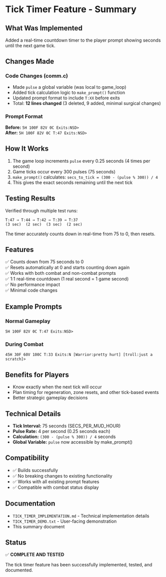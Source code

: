 # Tick Timer Feature - Summary

## What Was Implemented

Added a real-time countdown timer to the player prompt showing seconds until the next game tick.

## Changes Made

### Code Changes (comm.c)
- Made `pulse` a global variable (was local to game_loop)
- Added tick calculation logic to `make_prompt()` function
- Updated prompt format to include `T:XX` before exits
- Total: **12 lines changed** (3 deleted, 9 added, minimal surgical changes)

### Prompt Format
**Before:** `5H 100F 82V 0C Exits:NSD>`  
**After:** `5H 100F 82V 0C T:47 Exits:NSD>`

## How It Works

1. The game loop increments `pulse` every 0.25 seconds (4 times per second)
2. Game ticks occur every 300 pulses (75 seconds)
3. `make_prompt()` calculates: `secs_to_tick = (300 - (pulse % 300)) / 4`
4. This gives the exact seconds remaining until the next tick

## Testing Results

Verified through multiple test runs:
```
T:47 → T:44 → T:42 → T:39 → T:37
(3 sec)  (2 sec)  (3 sec)  (2 sec)
```

The timer accurately counts down in real-time from 75 to 0, then resets.

## Features

✅ Counts down from 75 seconds to 0  
✅ Resets automatically at 0 and starts counting down again  
✅ Works with both combat and non-combat prompts  
✅ 1:1 real-time countdown (1 real second = 1 game second)  
✅ No performance impact  
✅ Minimal code changes

## Example Prompts

### Normal Gameplay
```
5H 100F 82V 0C T:47 Exits:NSD>
```

### During Combat
```
45H 30F 60V 100C T:33 Exits:N [Warrior:pretty hurt] [troll:just a scratch]>
```

## Benefits for Players

- Know exactly when the next tick will occur
- Plan timing for regeneration, zone resets, and other tick-based events
- Better strategic gameplay decisions

## Technical Details

- **Tick Interval:** 75 seconds (SECS_PER_MUD_HOUR)
- **Pulse Rate:** 4 per second (0.25 seconds each)
- **Calculation:** `(300 - (pulse % 300)) / 4` seconds
- **Global Variable:** `pulse` now accessible by make_prompt()

## Compatibility

- ✅ Builds successfully
- ✅ No breaking changes to existing functionality
- ✅ Works with all existing prompt features
- ✅ Compatible with combat status display

## Documentation

- `TICK_TIMER_IMPLEMENTATION.md` - Technical implementation details
- `TICK_TIMER_DEMO.txt` - User-facing demonstration
- This summary document

## Status

✅ **COMPLETE AND TESTED**

The tick timer feature has been successfully implemented, tested, and documented.
